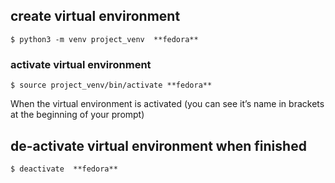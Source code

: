 ## create virtual environment
```
$ python3 -m venv project_venv  **fedora**
```
### activate virtual environment
```
$ source project_venv/bin/activate **fedora**
```
When the virtual environment is activated (you can see it’s name in brackets at the beginning of your prompt)

## de-activate virtual environment when finished
```
$ deactivate  **fedora**
```